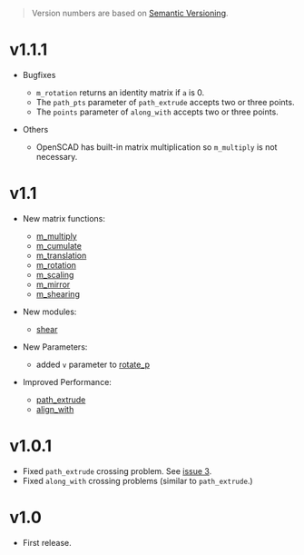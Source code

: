 > Version numbers are based on [Semantic Versioning](https://semver.org/).

# v1.1.1
- Bugfixes
  - `m_rotation` returns an identity matrix if `a` is 0.
  - The `path_pts` parameter of `path_extrude` accepts two or three points. 
  - The `points` parameter of `along_with` accepts two or three points. 

- Others
  -  OpenSCAD has built-in matrix multiplication so `m_multiply` is not necessary.

# v1.1
- New matrix functions:
  - [m_multiply](https://openhome.cc/eGossip/OpenSCAD/lib-m_multiply.html)
  - [m_cumulate](https://openhome.cc/eGossip/OpenSCAD/lib-m_cumulate.html)
  - [m_translation](https://openhome.cc/eGossip/OpenSCAD/lib-m_translation.html)
  - [m_rotation](https://openhome.cc/eGossip/OpenSCAD/lib-m_rotation.html)
  - [m_scaling](https://openhome.cc/eGossip/OpenSCAD/lib-m_scaling.html)
  - [m_mirror](https://openhome.cc/eGossip/OpenSCAD/lib-m_mirror.html)
  - [m_shearing](https://openhome.cc/eGossip/OpenSCAD/lib-m_shearing.html)

- New modules:
  - [shear](https://openhome.cc/eGossip/OpenSCAD/lib-shear.html)

- New Parameters:
  - added `v` parameter to [rotate_p](https://openhome.cc/eGossip/OpenSCAD/lib-rotate_p.html)


- Improved Performance:
    - [path_extrude](https://openhome.cc/eGossip/OpenSCAD/lib-path_extrude.html)
    - [align_with](https://openhome.cc/eGossip/OpenSCAD/lib-along_with.html)  

# v1.0.1
- Fixed `path_extrude` crossing problem. See [issue 3](https://github.com/JustinSDK/dotSCAD/issues/3).
- Fixed `along_with` crossing problems (similar to `path_extrude`.)

# v1.0
- First release.